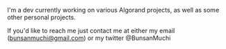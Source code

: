  I'm a dev currently working on various Algorand projects, as well as some other personal projects.


If you'd like to reach me just contact me at either my email (bunsanmuchi@gmail.com) or my twitter @BunsanMuchi
